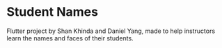 # Student Names

Flutter project by Shan Khinda and Daniel Yang, made to help instructors learn the names and faces of their students.
